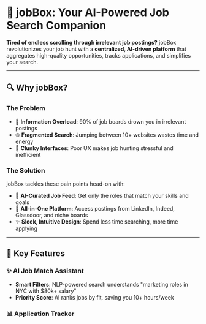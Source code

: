 # 🚀 jobBox: Your AI-Powered Job Search Companion

**Tired of endless scrolling through irrelevant job postings?** jobBox revolutionizes your job hunt with a **centralized, AI-driven platform** that aggregates high-quality opportunities, tracks applications, and simplifies your search.

---

## 🔍 Why jobBox?

### **The Problem**

-   🧩 **Information Overload**: 90% of job boards drown you in irrelevant postings
-   🌐 **Fragmented Search**: Jumping between 10+ websites wastes time and energy
-   🤯 **Clunky Interfaces**: Poor UX makes job hunting stressful and inefficient

### **The Solution**

jobBox tackles these pain points head-on with:

-   🎯 **AI-Curated Job Feed**: Get only the roles that match your skills and goals
-   🌟 **All-in-One Platform**: Access postings from LinkedIn, Indeed, Glassdoor, and niche boards
-   ✨ **Sleek, Intuitive Design**: Spend less time searching, more time applying

---

## 🚀 Key Features

### **✨ AI Job Match Assistant**

-   **Smart Filters**: NLP-powered search understands "marketing roles in NYC with $80k+ salary"
-   **Priority Score**: AI ranks jobs by fit, saving you 10+ hours/week

### **📊 Application Tracker**
